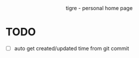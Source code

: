 <div align="center">
  tigre - personal home page
</div>

# TODO
- [ ] auto get created/updated time from git commit
